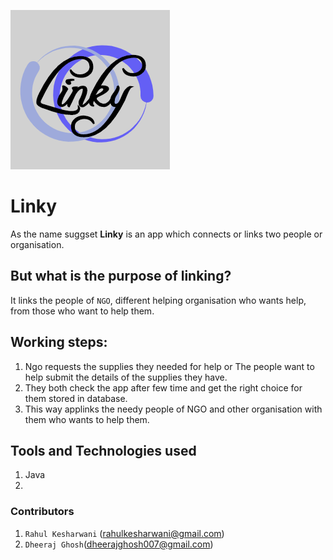 ![Image of logo-Linky](logo.png)
# Linky
As the name suggset **Linky** is an app which connects or links two people or organisation.

## But what is the purpose of linking?
It links the people of `NGO`, different helping organisation who wants help, from those who want to help them.

## Working steps:
1. Ngo requests the supplies they needed for help or The people want to help submit the details of the supplies they have.
2. They both check the app after few time and get the right choice for them stored in database.
3. This way applinks the needy people of NGO and other organisation with them who wants to help them. 


## Tools and Technologies used
1. Java
2. 

### Contributors
1. `Rahul Kesharwani` (rahulkesharwani@gmail.com)
2. `Dheeraj Ghosh`(dheerajghosh007@gmail.com)

